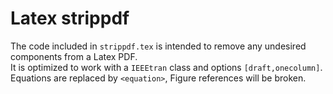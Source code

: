 # Latex strippdf
The code included in `strippdf.tex` is intended to remove any undesired components from a Latex PDF.  
It is optimized to work with a `IEEEtran` class and options `[draft,onecolumn]`.  
Equations are replaced by `<equation>`, Figure references will be broken.